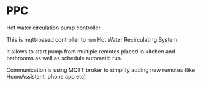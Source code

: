 # PPC
Hot water circulation pump controller

This is mqtt-based controller to run Hot Water Recirculating System.

It allows to start pump from multiple remotes placed in kitchen and bathrooms as well as schedule automatic run.

Communication is using MQTT broker to simplify adding new remotes (like HomeAssistant, phone app etc)
